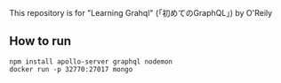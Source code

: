 This repository is for "Learning Grahql" (「初めてのGraphQL」) by O'Reily

## How to run

```
npm install apollo-server graphql nodemon
docker run -p 32770:27017 mongo
```
